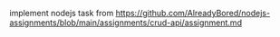 implement nodejs task from https://github.com/AlreadyBored/nodejs-assignments/blob/main/assignments/crud-api/assignment.md